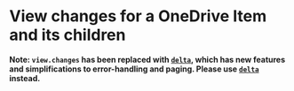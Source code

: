 # View changes for a OneDrive Item and its children

**Note: `view.changes` has been replaced with [`delta`](view_delta.md),
which has new features and simplifications to error-handling and paging.
Please use [`delta`](view_delta.md) instead.**
